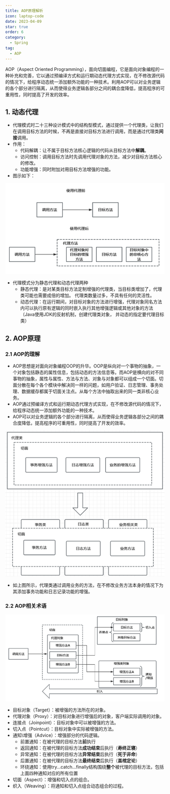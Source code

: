 ```yaml
---
title: AOP原理解析
icon: laptop-code
date: 2023-04-09
star: true
order: 6
category:
  - Spring
tag:
  - AOP
---
```




AOP（Aspect Oriented Programming），面向切面编程，它是面向对象编程的一种补充和完善，它以通过预编译方式和运行期动态代理方式实现，在不修改源代码的情况下，给程序动态统一添加额外功能的一种技术。利用AOP可以对业务逻辑的各个部分进行隔离，从而使得业务逻辑各部分之间的耦合度降低，提高程序的可重用性，同时提高了开发的效率。

<!-- more -->

## 1. 动态代理

- 代理模式时二十三种设计模式中的结构型模式，通过提供一个代理类，让我们在调用目标方法的时候，不再是直接对目标方法进行调用，而是通过代理类**间接**调用。
- 作用：
  - 代码解耦：让不属于目标方法核心逻辑的代码从目标方法中**解耦**。
  - 访问控制：调用目标方法时先调用代理对象的方法，减少对目标方法核心的修改。
  - 功能增强：同时附加对用目标方法增强的功能。
- 图示如下：

![使用代理前后](./assets/使用代理前后.png)

- 代理模式分为静态代理和动态代理两种
  - 静态代理：是对某类目标方法定制增强的代理类，当目标类增加了，代理类可能也需要成倍的增加。 代理类数量过多，不具有任何的灵活性。
  - 动态代理：在运行期间，对目标对象的方法进行增强，代理对象同名方法内可以执行原有逻辑的同时嵌入执行其他增强逻辑或其他对象的方法（Java使用JDK的反射机制，创建代理类对象， 并动态的指定要代理目标类）

## 2. AOP原理

### 2.1 AOP的理解

- AOP思想是对面向对象编程OOP的升华。OOP是纵向对一个事物的抽象，一个对象包括静态的属性信息，包括动态的方法信息等。而AOP是横向的对不同事物的抽象，属性与属性、方法与方法、对象与对象都可以组成一个切面。切面分散在每个各个模块中解决同一样的问题，如用户验证、日志管理、事务处理、数据缓存都属于切面关注点。从每个方法中抽取出来的同一类非核心业务。
- AOP通过预编译方式和运行期动态代理方式实现，在不修改源代码的情况下，给程序动态统一添加额外功能的一种技术。
- AOP可以对业务逻辑的各个部分进行隔离，从而使得业务逻辑各部分之间的耦合度降低，提高程序的可重用性，同时提高了开发的效率。

![AOP示例图](./assets/AOP示例图.png)

- 如上图所示，代理类通过调用业务的方法，在不修改业务方法本身的情况下为其添加事务功能和日志记录功能的增强。

### 2.2 AOP相关术语

![AOP术语示意图](./assets/AOP术语.png)

- 目标对象（Target）：被增强的方法所在的对象。
- 代理对象（Proxy）：对目标对象进行增强后的对象，客户端实际调用的对象。
- 连接点（Joinpoint）：目标对象中可以被增强的方法。
- 切入点（Pointcut）：目标对象中实际被增强的方法。
- 通知\增强（Advice）：增强部分的代码逻辑。
  - 前置通知：在被代理的目标方法**前**执行
  - 返回通知：在被代理的目标方法**成功结束**后执行（**寿终正寝**）
  - 异常通知：在被代理的目标方法**异常结束**后执行（**死于非命**）
  - 后置通知：在被代理的目标方法**最终结束**后执行（**盖棺定论**）
  - 环绕通知：使用try...catch...finally结构围绕**整个**被代理的目标方法，包括上面四种通知对应的所有位置
- 切面（Aspect）：增强和切入点的组合。
- 织入（Weaving）：将通知和切入点组合动态组合的过程。

